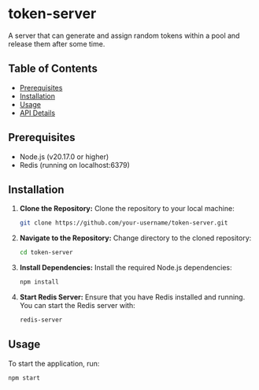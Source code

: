 # token-server
A server that can generate and assign random tokens within a pool and release them after some time.

## Table of Contents

- [Prerequisites](#prerequisites)
- [Installation](#installation)
- [Usage](#usage)
- [API Details](#api-details)

## Prerequisites

- Node.js (v20.17.0 or higher)
- Redis (running on localhost:6379)

## Installation

1. **Clone the Repository:**
   Clone the repository to your local machine:
   ```bash
   git clone https://github.com/your-username/token-server.git
2. **Navigate to the Repository:**
   Change directory to the cloned repository:
   ```bash
   cd token-server
3. **Install Dependencies:**
   Install the required Node.js dependencies:
   ```bash
   npm install
4. **Start Redis Server:**
   Ensure that you have Redis installed and running. You can start the Redis server with:
   ```bash
   redis-server
## Usage
To start the application, run:
```bash
npm start